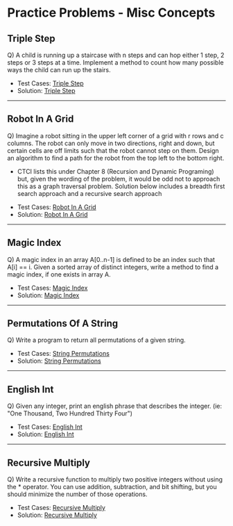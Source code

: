 # Practice Problems - Misc Concepts

## Triple Step
Q) A child is running up a staircase with n steps and can hop either 1 step, 2 steps or 3 steps at a time. Implement a method to count how many possible ways the child can run up the stairs.


- Test Cases: [Triple Step](./triple_step_test.py)
- Solution: [Triple Step](./triple_step.py)

***

## Robot In A Grid
Q) Imagine a robot sitting in the upper left corner of a grid with r rows and c columns. The robot can only move in two directions, right and down, but certain cells are off limits such that the robot cannot step on them. Design an algorithm to find a path for the robot from the top left to the bottom right.
* CTCI lists this under Chapter 8 (Recursion and Dynamic Programing) but, given the wording of the problem, it would be odd not to approach this as a graph traversal problem. Solution below includes a breadth first search approach and a recursive search approach

- Test Cases: [Robot In A Grid](./robot_in_grid_test.py)
- Solution: [Robot In A Grid](./robot_in_grid.py)

***

## Magic Index
Q) A magic index in an array A[0..n-1] is defined to be an index such that A[i] == i. Given a sorted array of distinct integers, write a method to find a magic index, if one exists in array A.

- Test Cases: [Magic Index](./magic_index_test.py)
- Solution: [Magic Index](./magic_index.py)

***

## Permutations Of A String
Q) Write a program to return all permutations of a given string.

- Test Cases: [String Permutations](./string_perm_test.py)
- Solution: [String Permutations](./string_perm.py)

***

## English Int
Q) Given any integer, print an english phrase that describes the integer. (ie: "One Thousand, Two Hundred Thirty Four")

- Test Cases: [English Int](./english_int_test.py)
- Solution: [English Int](./english_int.py)

***

## Recursive Multiply
Q) Write a recursive function to multiply two positive integers without using the * operator. You can use addition, subtraction, and bit shifting, but you should minimize the number of those operations.

- Test Cases: [Recursive Multiply](./recursive_multiply_test.py)
- Solution: [Recursive Multiply](./recursive_multiply.py)
